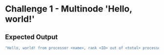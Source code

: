 # Challenge 1 - Multinode 'Hello, world!'

## Expected Output

```sh
"Hello, world! from processor <name>, rank <ID> out of <total> processors
```
